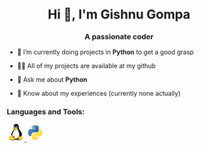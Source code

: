 <h1 align="center">Hi 👋, I'm Gishnu Gompa</h1>
<h3 align="center">A passionate coder</h3>

- 🌱 I’m currently doing projects in **Python** to get a good grasp

- 👨‍💻 All of my projects are available at my github

- 💬 Ask me about **Python**

- 📄 Know about my experiences (currently none actually)


<h3 align="left">Languages and Tools:</h3>
<a href="https://www.linux.org/" target="_blank"> <img src="https://raw.githubusercontent.com/devicons/devicon/master/icons/linux/linux-original.svg" alt="linux" width="40" height="40"/> </a> <a href="https://www.python.org" target="_blank"> <img src="https://raw.githubusercontent.com/devicons/devicon/master/icons/python/python-original.svg" alt="python" width="40" height="40"/> </a> </p>

